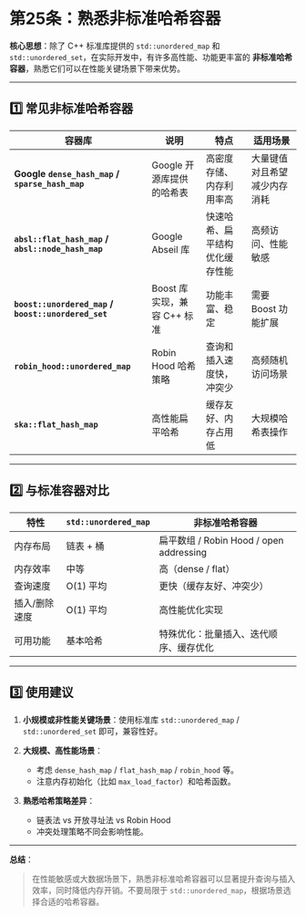 # 第25条：熟悉非标准哈希容器

**核心思想**：除了 C++ 标准库提供的 `std::unordered_map` 和 `std::unordered_set`，在实际开发中，有许多高性能、功能更丰富的 **非标准哈希容器**，熟悉它们可以在性能关键场景下带来优势。

---

## 1️⃣ 常见非标准哈希容器

| 容器库                                                 | 说明                  | 特点              | 适用场景           |
| --------------------------------------------------- | ------------------- | --------------- | -------------- |
| **Google `dense_hash_map` / `sparse_hash_map`**     | Google 开源库提供的哈希表    | 高密度存储、内存利用率高    | 大量键值对且希望减少内存消耗 |
| **`absl::flat_hash_map` / `absl::node_hash_map`**   | Google Abseil 库     | 快速哈希、扁平结构优化缓存性能 | 高频访问、性能敏感      |
| **`boost::unordered_map` / `boost::unordered_set`** | Boost 库实现，兼容 C++ 标准 | 功能丰富、稳定         | 需要 Boost 功能扩展  |
| **`robin_hood::unordered_map`**                     | Robin Hood 哈希策略     | 查询和插入速度快，冲突少    | 高频随机访问场景       |
| **`ska::flat_hash_map`**                            | 高性能扁平哈希             | 缓存友好、内存占用低      | 大规模哈希表操作       |

---

## 2️⃣ 与标准容器对比

| 特性      | `std::unordered_map` | 非标准哈希容器                             |
| ------- | -------------------- | ----------------------------------- |
| 内存布局    | 链表 + 桶               | 扁平数组 / Robin Hood / open addressing |
| 内存效率    | 中等                   | 高（dense / flat）                     |
| 查询速度    | O(1) 平均              | 更快（缓存友好、冲突少）                        |
| 插入/删除速度 | O(1) 平均              | 高性能优化实现                             |
| 可用功能    | 基本哈希                 | 特殊优化：批量插入、迭代顺序、缓存优化                 |

---

## 3️⃣ 使用建议

1. **小规模或非性能关键场景**：使用标准库 `std::unordered_map` / `std::unordered_set` 即可，兼容性好。
2. **大规模、高性能场景**：

   * 考虑 `dense_hash_map` / `flat_hash_map` / `robin_hood` 等。
   * 注意内存初始化（比如 `max_load_factor`）和哈希函数。
3. **熟悉哈希策略差异**：

   * 链表法 vs 开放寻址法 vs Robin Hood
   * 冲突处理策略不同会影响性能。

---

**总结**：

> 在性能敏感或大数据场景下，熟悉非标准哈希容器可以显著提升查询与插入效率，同时降低内存开销。不要局限于 `std::unordered_map`，根据场景选择合适的哈希容器。
